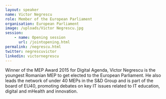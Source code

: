 ```yaml
---
layout: speaker
name: Victor Negrescu
role: Member of the European Parliament
organisation: European Parliament
image: /uploads/Victor Negrescu.jpg
session:
    - name: Opening session
      url: /jointopening.html
permalink: /negrescu.html
twitter: negrescuvictor
linkedin: victornegrescu
---
```

Winner of the MEP Award 2015 for Digital Agenda, Victor Negrescu is the youngest Romanian MEP to get elected to the European Parliament. He also leads the network of under 40 MEPs in the S&D Group and is part of the board of EU40, promoting debates on key IT issues related to IT education, digital and mHealth and innovation.